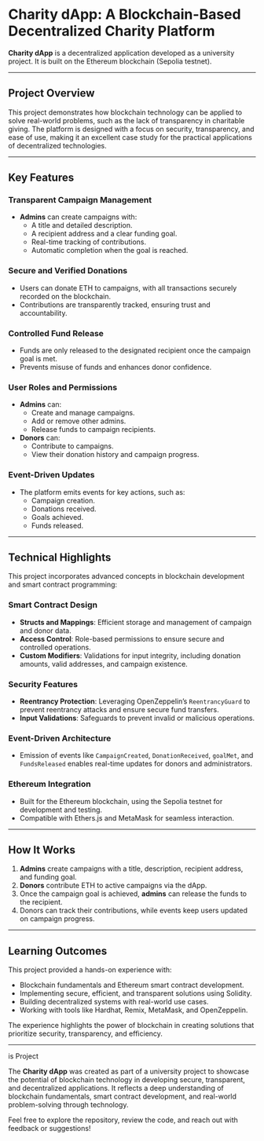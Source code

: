 # Charity dApp: A Blockchain-Based Decentralized Charity Platform  

**Charity dApp** is a decentralized application developed as a university project. It is built on the Ethereum blockchain (Sepolia testnet).

---

## Project Overview  

This project demonstrates how blockchain technology can be applied to solve real-world problems, such as the lack of transparency in charitable giving. The platform is designed with a focus on security, transparency, and ease of use, making it an excellent case study for the practical applications of decentralized technologies.  

---

## Key Features  

### Transparent Campaign Management  
- **Admins** can create campaigns with:  
  - A title and detailed description.  
  - A recipient address and a clear funding goal.  
  - Real-time tracking of contributions.  
  - Automatic completion when the goal is reached.  

### Secure and Verified Donations  
- Users can donate ETH to campaigns, with all transactions securely recorded on the blockchain.  
- Contributions are transparently tracked, ensuring trust and accountability.  

### Controlled Fund Release  
- Funds are only released to the designated recipient once the campaign goal is met.  
- Prevents misuse of funds and enhances donor confidence.  

### User Roles and Permissions  
- **Admins** can:  
  - Create and manage campaigns.  
  - Add or remove other admins.  
  - Release funds to campaign recipients.  
- **Donors** can:  
  - Contribute to campaigns.  
  - View their donation history and campaign progress.  

### Event-Driven Updates  
- The platform emits events for key actions, such as:  
  - Campaign creation.  
  - Donations received.  
  - Goals achieved.  
  - Funds released.  

---

## Technical Highlights  

This project incorporates advanced concepts in blockchain development and smart contract programming:  

### Smart Contract Design  
- **Structs and Mappings**: Efficient storage and management of campaign and donor data.  
- **Access Control**: Role-based permissions to ensure secure and controlled operations.  
- **Custom Modifiers**: Validations for input integrity, including donation amounts, valid addresses, and campaign existence.  

### Security Features  
- **Reentrancy Protection**: Leveraging OpenZeppelin’s `ReentrancyGuard` to prevent reentrancy attacks and ensure secure fund transfers.  
- **Input Validations**: Safeguards to prevent invalid or malicious operations.  

### Event-Driven Architecture  
- Emission of events like `CampaignCreated`, `DonationReceived`, `goalMet`, and `FundsReleased` enables real-time updates for donors and administrators.  

### Ethereum Integration  
- Built for the Ethereum blockchain, using the Sepolia testnet for development and testing.  
- Compatible with Ethers.js and MetaMask for seamless interaction.  

---

## How It Works  

1. **Admins** create campaigns with a title, description, recipient address, and funding goal.  
2. **Donors** contribute ETH to active campaigns via the dApp.  
3. Once the campaign goal is achieved, **admins** can release the funds to the recipient.  
4. Donors can track their contributions, while events keep users updated on campaign progress.  

---

## Learning Outcomes  

This project provided a hands-on experience with:  
- Blockchain fundamentals and Ethereum smart contract development.  
- Implementing secure, efficient, and transparent solutions using Solidity.  
- Building decentralized systems with real-world use cases.  
- Working with tools like Hardhat, Remix, MetaMask, and OpenZeppelin.  

The experience highlights the power of blockchain in creating solutions that prioritize security, transparency, and efficiency.  

---
is Project  

The **Charity dApp** was created as part of a university project to showcase the potential of blockchain technology in developing secure, transparent, and decentralized applications. It reflects a deep understanding of blockchain fundamentals, smart contract development, and real-world problem-solving through technology.  

Feel free to explore the repository, review the code, and reach out with feedback or suggestions!  
